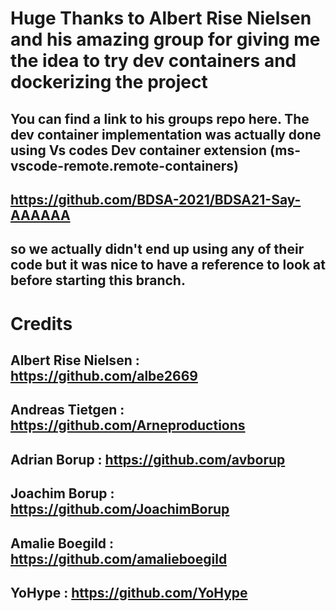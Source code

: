 # Huge Thanks to Albert Rise Nielsen and his amazing group for giving me the idea to try dev containers and dockerizing the project
## You can find a link to his groups repo here. The dev container implementation was actually done using Vs codes Dev container extension (ms-vscode-remote.remote-containers) 
## https://github.com/BDSA-2021/BDSA21-Say-AAAAAA

## so we actually didn't end up using any of their code but it was nice to have a reference to look at before starting this branch. 


# Credits
## Albert Rise Nielsen : https://github.com/albe2669
## Andreas Tietgen : https://github.com/Arneproductions
## Adrian Borup : https://github.com/avborup
## Joachim Borup : https://github.com/JoachimBorup
## Amalie Boegild : https://github.com/amalieboegild
## YoHype : https://github.com/YoHype